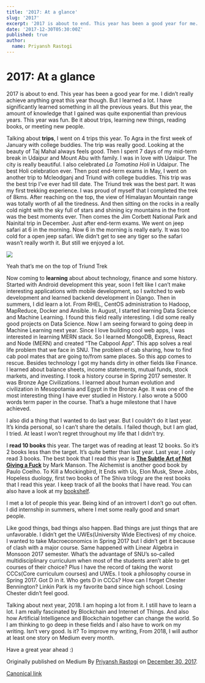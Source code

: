 ```yaml
---
title: '2017: At a glance'
slug: '2017'
excerpt: '2017 is about to end. This year has been a good year for me. I didn’t really achieve anything great this year though. But I learned a lot…'
date: '2017-12-30T05:30:00Z'
published: true
author:
  name: Priyansh Rastogi
---
```


# 2017: At a glance

2017 is about to end. This year has been a good year for me. I didn’t really achieve anything great this year though. But I learned a lot. I have significantly learned something in all the previous years. But this year, the amount of knowledge that I gained was quite exponential than previous years. This year was fun. Be it about trips, learning new things, reading books, or meeting new people.

Talking about **trips**, I went on 4 trips this year. To Agra in the first week of January with college buddies. The trip was really good. Looking at the beauty of Taj Mahal always feels good. Then I spent 7 days of my mid-term break in Udaipur and Mount Abu with family. I was in love with Udaipur. The city is really beautiful. I also celebrated _La Tomatina Holi_ in Udaipur. The best Holi celebration ever. Then post end-term exams in May, I went on another trip to Mcleodganj and Triund with college buddies. This trip was the best trip I’ve ever had till date. The Triund trek was the best part. It was my first trekking experience. I was proud of myself that I completed the trek of 8kms. After reaching on the top, the view of Himalayan Mountain range was totally worth of all the tiredness. And then sitting on the rocks in a really cold night with the sky full of stars and shining icy mountains in the front was the best moments ever. Then comes the Jim Corbett National Park and Nainital trip in December. Just after end-term exams. We went on jeep safari at 6 in the morning. Now 6 in the morning is really early. It was too cold for a open jeep safari. We didn’t get to see any tiger so the safari wasn’t really worth it. But still we enjoyed a lot.

![](https://cdn-images-1.medium.com/max/800/1*-FxclTFwGhUwpaqOtpXz-g.jpeg)

Yeah that’s me on the top of Triund Trek

Now coming to **learning** about about technology, finance and some history. Started with Android development this year, soon I felt like I can’t make interesting applications with mobile development, so I switched to web development and learned backend development in Django. Then in summers, I did learn a lot. From RHEL, CentOS administration to Hadoop, MapReduce, Docker and Ansible. In August, I started learning Data Science and Machine Learning. I found this field really interesting. I did some really good projects on Data Science. Now I am seeing forward to going deep in Machine Learning next year. Since I love building cool web apps, I was interested in learning MERN stack. So I learned MongoDB, Express, React and Node (MERN) and created “The Cabpool App”. This app solves a real life problem that we face in SNU. The problem of cab sharing, how to find cab pool mates that are going to/from same places. So this app comes to rescue. Besides technology I got my hands dirty in other fields like Finance. I learned about balance sheets, income statements, mutual funds, stock markets, and investing. I took a history course in Spring 2017 semester. It was Bronze Age Civilizations. I learned about human evolution and civilization in Mesopotamia and Egypt in the Bronze Age. It was one of the most interesting thing I have ever studied in History. I also wrote a 5000 words term paper in the course. That’s a huge milestone that I have achieved.

I also did a thing that I wanted to do last year. But I couldn’t do it last year. It’s kinda personal, so I can’t share the details. I failed though, but I am glad, I tried. At least I won’t regret throughout my life that I didn’t try.

I **read 10 books** this year. The target was of reading at least 12 books. So it’s 2 books less than the target. It’s quite better than last year. Last year, I only read 3 books. The best book that I read this year is [**The Subtle Art of Not Giving a Fuck**](https://www.goodreads.com/book/show/28257707-the-subtle-art-of-not-giving-a-f-ck) by Mark Manson. The Alchemist is another good book by Paulo Coelho. To Kill a Mockingbird, It Ends with Us, Elon Musk, Steve Jobs, Hopeless duology, first two books of The Shiva trilogy are the rest books that I read this year. I keep track of all the books that I have read. You can also have a look at my [bookshelf](https://priyanshrastogi.com/bookshelf/).

I met a lot of people this year. Being kind of an introvert I don’t go out often. I did internship in summers, where I met some really good and smart people.

Like good things, bad things also happen. Bad things are just things that are unfavorable. I didn’t get the UWEs(University Wide Electives) of my choice. I wanted to take Macroeconomics in Spring 2017 but I didn’t get it because of clash with a major course. Same happened with Linear Algebra in Monsoon 2017 semester. What’s the advantage of SNU’s so-called multidisciplinary curriculum when most of the students aren’t able to get courses of their choice? Plus I have the record of taking the worst CCCs(Core curriculum courses) and UWEs. I took a philosophy course in Spring 2017. Got D in it. Who gets D in CCCs? How can I forget Chester Bennington? Linkin Park is my favorite band since high school. Losing Chester didn’t feel good.

Talking about next year, 2018. I am hoping a lot from it. I still have to learn a lot. I am really fascinated by Blockchain and Internet of Things. And also how Artificial Intelligence and Blockchain together can change the world. So I am thinking to go deep in these fields and I also have to work on my writing. Isn’t very good. Is it? To improve my writing, From 2018, I will author at least one story on Medium every month.

Have a great year ahead :)

Originally published on Medium By [Priyansh Rastogi](https://medium.com/@priyanshrastogi) on [December 30, 2017](https://medium.com/p/36f5e02e27b8).

[Canonical link](https://medium.com/@priyanshrastogi/2017-at-a-glance-36f5e02e27b8)
